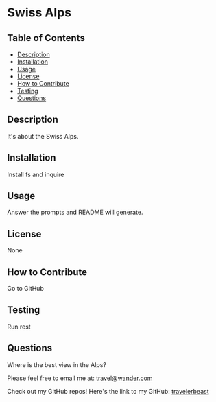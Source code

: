 # Swiss Alps
  

## Table of Contents
* [Description](#description)
* [Installation](#installation)
* [Usage](#usage)
* [License](#license)
* [How to Contribute](#how-to-contribute)
* [Testing](#tests)
* [Questions](#questions)

## Description
It's about the Swiss Alps.

## Installation
Install fs and inquire

## Usage
Answer the prompts and README will generate.

## License
None

## How to Contribute
Go to GitHub

## Testing
Run rest

## Questions
Where is the best view in the Alps?

Please feel free to email me at: travel@wander.com 

Check out my GitHub repos!
Here's the link to my GitHub: [travelerbeast](https://github.com/travelerbeast/)
